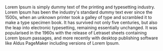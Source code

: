 Lorem Ipsum is simply dummy text of the printing and typesetting industry.
Lorem Ipsum has been the industry's standard dummy text ever since the 1500s,
when an unknown printer took a galley of type and scrambled it to make a type
specimen book. It has survived not only five centuries, but also the leap 
into electronic typesetting, remaining essentially unchanged. It was
popularised in the 1960s with the release of Letraset sheets containing
Lorem Ipsum passages, and more recently with desktop publishing software
like Aldus PageMaker including versions of Lorem Ipsum.